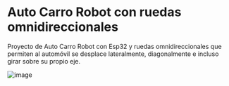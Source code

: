 # Auto Carro Robot con ruedas omnidireccionales

Proyecto de Auto Carro Robot con Esp32 y ruedas omnidireccionales que permiten al automóvil se desplace lateralmente, diagonalmente e incluso girar sobre su propio eje. 

![image](https://github.com/electrodeuna/car-omni-wheel/assets/85527788/f4501d82-7abd-4019-b209-fdc6ecfe8533)

